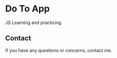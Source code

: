 # Do To App

JS Learning and practicing

## Contact

If you have any questions or concerns, contact me.
